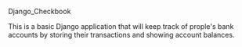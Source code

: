  Django_Checkbook
 
 This is a basic Django application that will keep track of 
 prople's bank accounts by storing their transactions and
 showing account balances. 
